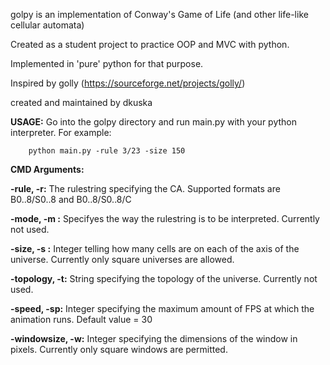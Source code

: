 golpy is an implementation of Conway's Game of Life 
(and other life-like cellular automata)

Created as a student project to practice OOP and MVC with python.

Implemented in 'pure' python for that purpose.

Inspired by golly (https://sourceforge.net/projects/golly/)

created and maintained by dkuska

**USAGE:**
Go into the golpy directory and run main.py with your python interpreter.
For example:

        python main.py -rule 3/23 -size 150 

**CMD Arguments:**

**-rule, -r:** The rulestring specifying the CA. 
            Supported formats are B0..8/S0..8 and B0..8/S0..8/C

**-mode, -m :** Specifyes the way the rulestring is to be interpreted.
            Currently not used.

**-size, -s :** Integer telling how many cells are on each of the axis of the universe. 
            Currently only square universes are allowed.

**-topology, -t:** String specifying the topology of the universe. 
            Currently not used.

**-speed, -sp:** Integer specifying the maximum amount of FPS at which the animation runs.
            Default value = 30

**-windowsize, -w:** Integer specifying the dimensions of the window in pixels. 
            Currently only square windows are permitted.
